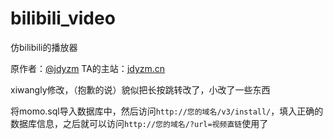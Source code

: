 # bilibili_video

仿bilibili的播放器

原作者：<a href="https://github.com/zdyzm">@jdyzm</a> TA的主站：<a href="http://jdyzm.cn/">jdyzm.cn</a>

xiwangly修改，（抱歉的说）貌似把长按跳转改了，小改了一些东西

将momo.sql导入数据库中，然后访问`http://您的域名/v3/install/`，填入正确的数据库信息，之后就可以访问`http://您的域名/?url=视频直链`使用了
